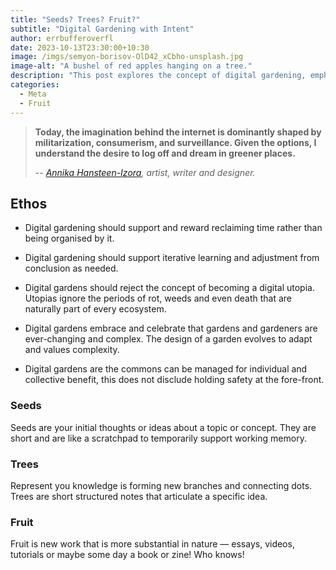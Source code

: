 ```yaml
---
title: "Seeds? Trees? Fruit?"
subtitle: "Digital Gardening with Intent"
author: errbufferoverfl
date: 2023-10-13T23:30:00+10:30
image: /imgs/semyon-borisov-OlD42_xCbho-unsplash.jpg
image-alt: "A bushel of red apples hanging on a tree."
description: "This post explores the concept of digital gardening, emphasizing the importance of reclaiming time, iterative learning, and embracing complexity. It introduces the metaphor of seeds, trees, and fruit to describe the different stages of content creation in a digital garden."
categories:
  - Meta
  - Fruit
---
```


> **Today, the imagination behind the internet is dominantly shaped by militarization, consumerism, and surveillance. Given the options, I understand the desire to log off and dream in greener places.**
>
> -- *[Annika Hansteen-Izora](https://www.annikaizora.com/), artist, writer and designer.*

## Ethos

- Digital gardening should support and reward reclaiming time rather than being organised by it.

- Digital gardening should support iterative learning and adjustment from conclusion as needed.

- Digital gardens should reject the concept of becoming a digital utopia. Utopias ignore the periods of rot, weeds and even death that are naturally part of every ecosystem.

- Digital gardens embrace and celebrate that gardens and gardeners are ever-changing and complex. The design of a garden evolves to adapt and values complexity.

- Digital gardens are the commons can be managed for individual and collective benefit, this does not disclude holding safety at the fore-front.

### Seeds

Seeds are your initial thoughts or ideas about a topic or concept. They are short and are like a scratchpad to temporarily support working memory.

### Trees

Represent you knowledge is forming new branches and connecting dots. Trees are short structured notes that articulate a specific idea.

### Fruit

Fruit is new work that is more substantial in nature — essays, videos, tutorials or maybe some day a book or zine! Who knows!
